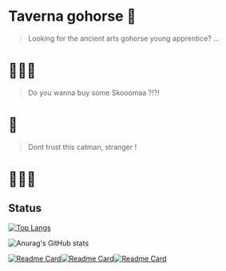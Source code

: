 # Taverna gohorse 🐴

> Looking for the ancient arts gohorse young apprentice?  ... 
# 🧙🏻‍♂️

> Do you wanna buy some Skooomaa ?!?!
# 🦁

> Dont trust this catman, stranger !
# 🧝🏻‍♂


## Status
[![Top Langs](https://github-readme-stats.vercel.app/api/top-langs/?username=bublitzjr&theme=dark&hide=html,css,dockerfile)](https://github.com/anuraghazra/github-readme-stats)

![Anurag's GitHub stats](https://github-readme-stats.vercel.app/api?username=bublitzjr&show_icons=true&theme=dark)

[![Readme Card](https://github-readme-stats.vercel.app/api/pin/?username=bublitzjr&repo=DISCORD_BOT_GIT&theme=dark)](https://github.com/bublitzjr/DISCORD_BOT_GIT)[![Readme Card](https://github-readme-stats.vercel.app/api/pin/?username=bublitzjr&repo=snake-game&theme=dark)](https://github.com/bublitzjr/snake-game)[![Readme Card](https://github-readme-stats.vercel.app/api/pin/?username=bublitzjr&repo=Aulas-python&theme=dark)](https://github.com/bublitzjr/Aulas-python)
